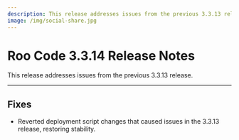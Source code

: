 ```yaml
---
description: This release addresses issues from the previous 3.3.13 release.
image: /img/social-share.jpg
---
```


# Roo Code 3.3.14 Release Notes

This release addresses issues from the previous 3.3.13 release.

---

## Fixes

*   Reverted deployment script changes that caused issues in the 3.3.13 release, restoring stability.